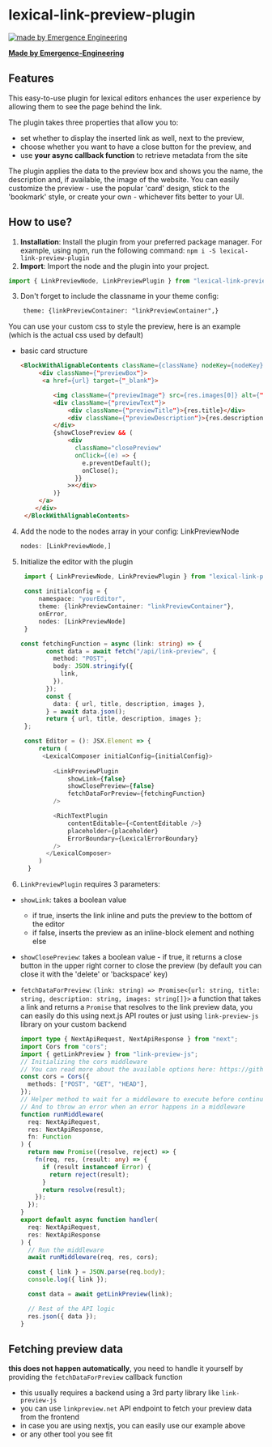 # lexical-link-preview-plugin

[![made by Emergence Engineering](https://emergence-engineering.com/ee-logo.svg)](https://emergence-engineering.com)


[**Made by Emergence-Engineering**](https://emergence-engineering.com/)

## Features

This easy-to-use plugin for lexical editors enhances the user experience by allowing them to see the page behind the link. 

The plugin takes three properties that allow you to:
- set whether to display the inserted link as well, next to the preview, 
- choose whether you want to have a close button for the preview, and
- use **your async callback function** to retrieve metadata from the site 

The plugin applies the data to the preview box and shows you the name, the description and, if available, the image of the website.
You can easily customize the preview - use the popular 'card' design, stick to the 'bookmark' style, or create your own - whichever fits better to your UI.


## How to use?

1. **Installation**: Install the plugin from your preferred package manager. For example, using npm, run the following command: `npm i -S lexical-link-preview-plugin`
2. **Import**: Import the node and the plugin into your project. 
```typescript
import { LinkPreviewNode, LinkPreviewPlugin } from "lexical-link-preview-plugin";
```

3. Don't forget to include the classname in your theme config:  
```html
    theme: {linkPreviewContainer: "linkPreviewContainer",}
```

You can use your custom css to style the preview, here is an example (which is the actual css used by default)

   - basic card structure

       ```html
       <BlockWithAlignableContents className={className} nodeKey={nodeKey}>
            <div className={"previewBox"}>
             <a href={url} target={"_blank"}>

                <img className={"previewImage"} src={res.images[0]} alt={""} />
                <div className={"previewText"}>
                    <div className={"previewTitle"}>{res.title}</div>
                    <div className={"previewDescription"}>{res.description}</div>
                </div>
                {showClosePreview && (
                    <div
                      className="closePreview"
                      onClick={(e) => {
                        e.preventDefault();
                        onClose();
                      }}
                    >×</div>
                )}
            </a>
           </div>
        </BlockWithAlignableContents>
       ```

4. Add the node to the nodes array in your config: LinkPreviewNode

    ```typescript
    nodes: [LinkPreviewNode,]   
    ```

5. Initialize the editor with the plugin

   ```typescript
    import { LinkPreviewNode, LinkPreviewPlugin } from "lexical-link-preview-react"
    
    const initialconfig = {
        namespace: "yourEditor",
        theme: {linkPreviewContainer: "linkPreviewContainer"},
        onError,
        nodes: [LinkPreviewNode]
    }
   
   const fetchingFunction = async (link: string) => {
          const data = await fetch("/api/link-preview", {
            method: "POST",
            body: JSON.stringify({
              link,
            }),
          });
          const {
            data: { url, title, description, images },
          } = await data.json();
          return { url, title, description, images };
    };
   
    const Editor = (): JSX.Element => {
        return (
         <LexicalComposer initialConfig={initialConfig}>
            
            <LinkPreviewPlugin
                showLink={false}
                showClosePreview={false}
                fetchDataForPreview={fetchingFunction}
            />
   
            <RichTextPlugin
                contentEditable={<ContentEditable />}
                placeholder={placeholder}
                ErrorBoundary={LexicalErrorBoundary}
            />
          </LexicalComposer>
        )
     }
   ```

6. `LinkPreviewPlugin` requires 3 parameters:

- `showLink`: takes a boolean value
    - if true, inserts the link inline and puts the preview to the bottom of the editor
    - if false, inserts the preview as an inline-block element and nothing else


- `showClosePreview`: takes a boolean value - if true, it returns a close button in the upper right corner to close the preview (by default you can close it with the 'delete' or 'backspace' key)
      

- `fetchDataForPreview`: `(link: string) => Promise<{url: string, title: string, description: string, images: string[]}>` a function that takes a link and returns a `Promise` that resolves to the link preview data, you can easily do this using next.js API routes or just using `link-preview-js` library on your custom backend

    ```typescript
    import type { NextApiRequest, NextApiResponse } from "next";
    import Cors from "cors";
    import { getLinkPreview } from "link-preview-js";
    // Initializing the cors middleware
    // You can read more about the available options here: https://github.com/expressjs/cors#configuration-options
    const cors = Cors({
      methods: ["POST", "GET", "HEAD"],
    });
    // Helper method to wait for a middleware to execute before continuing
    // And to throw an error when an error happens in a middleware
    function runMiddleware(
      req: NextApiRequest,
      res: NextApiResponse,
      fn: Function
    ) {
      return new Promise((resolve, reject) => {
        fn(req, res, (result: any) => {
          if (result instanceof Error) {
            return reject(result);
          }
          return resolve(result);
        });
      });
    }
    export default async function handler(
      req: NextApiRequest,
      res: NextApiResponse
    ) {
      // Run the middleware
      await runMiddleware(req, res, cors);
    
      const { link } = JSON.parse(req.body);
      console.log({ link });
    
      const data = await getLinkPreview(link);
    
      // Rest of the API logic
      res.json({ data });
    }
    ```


   

## Fetching preview data

**this does not happen automatically**, you need to handle it yourself by providing the `fetchDataForPreview` callback function

- this usually requires a backend using a 3rd party library like `link-preview-js`
- you can use `linkpreview.net` API endpoint to fetch your preview data from the frontend
- in case you are using nextjs, you can easily use our example above
- or any other tool you see fit
